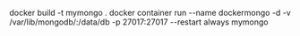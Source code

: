 docker build -t mymongo .
docker container run --name dockermongo -d -v /var/lib/mongodb/:/data/db -p 27017:27017 --restart always  mymongo
